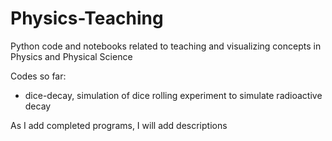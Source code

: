 # Physics-Teaching
Python code and notebooks related to teaching and visualizing concepts in Physics and Physical Science


Codes so far:

* dice-decay, simulation of dice rolling experiment to simulate radioactive decay

As I add completed programs, I will add descriptions
